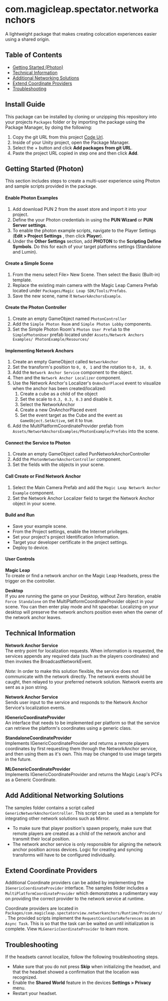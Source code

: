 
# com.magicleap.spectator.networkanchors
A lightweight package that makes creating colocation experiences easier using a shared origin.

## Table of Contents
- [Getting Started (Photon)](#getting-started-photon)
- [Technical Information](#technical-information)
- [Additional Networking Solutions](#add-additional-networking-solutions)
- [Extend Coordinate Providers](#extend-coordinate-providers)
- [Troubleshooting](#troubleshooting)

## Install Guide
This package can be installed by cloning or unzipping this repository into your projects `Packages` folder or by importing the package using the Package Manager, by doing the following:

1. Copy the git URL from this project [Code Url](https://github.com/magicleap/com.magicleap.spectator.networkanchors.git).
2. Inside of your Unity project, open the Package Manager.
3. Select the + button and click **Add packages from git URL**.
4. Paste the project URL copied in step one and then click **Add**.

## Getting Started (Photon)
This section includes steps to create a multi-user experience using Photon and sample scripts provided in the package.

####  Enable Photon Examples
1. Add download PUN 2 from the asset store and import it into your project.
2. Define the your Photon credentials in using the **PUN Wizard** or **PUN Server settings**.
3. To enable the photon example scripts, navigate to the Player Settings  (**Edit > Project Settings** , then click **Player**).
4. Under the **Other Settings** section, add **PHOTON** to the **Scripting Define Symbols**. Do this for each of your target platforms settings (Standalone and Lumin). 

#### Create a Simple Scene
1. From the menu select File> New Scene. Then select the Basic (Built-in) template.
2. Replace the existing main camera with the Magic Leap Camera Prefab located under `Packages/Magic Leap SDK/Tools/Prefabs`.
3. Save the new scene, name it `NetworkAnchorsExample`.

#### Create the Photon Controller
1. Create an empty GameObject named `PhotonController`
2. Add the `Simple Photon Room` and `Simple Photon Lobby` components.
3. Set the Simple Photon Room's `Photon User Prefab` to the `SimplePhotonUser` prefab located under `Assets/Network Anchors Examples/ PhotonExample/Resources/`

#### Implementing Network Anchors
1. Create an empty GameObject called `NetworkAnchor`
2. Set the transform's position to `0, 0, 1` and the rotation to `0, 18, 0`.
3. Add the `Network Anchor Service` component to the object. 
4. Then and the `Network Anchor Localizer` component.
5. Use the Network Anchor's Localizer's `OnAnchorPlaced` event to visualize when the anchor has been created/localized:
    1. Create a cube as a child of the object
    2. Set the scale to `0.3, 0.3, 0.3` and disable it. 
    3. Select the NetworkAnchor
    4. Create a new OnAnchorPlaced event
    5. Set the event target as the Cube and the event as `GameObject.SetActive`, set it to true.
1. Add the MultiPlatformCoordinateProvider prefab from `Assets/NetworkAnchorsExamples/PhotonExample/Prefabs` into the scene.

#### Connect the Service to Photon
1. Create an empty GameObject called PunNetworkAnchorController
2. Add the `PhotonNetworkAnchorController` component.
3. Set the fields with the objects in your scene.

#### Call Create or Find Network Anchor
1. Select the Main Camera Prefab and add the `Magic Leap Network Anchor Example` component.
2. Set the Network Anchor Localizer field to target the Network Anchor object in your scene.

#### Build and Run
- Save your example scene.
- From the Project settings, enable the Internet privileges.
- Set your project's project Identification Information.
- Target your developer certificate in the project settings.
- Deploy to device. 

#### User Controls 
**Magic Leap**  
To create or find a network anchor on the Magic Leap Headsets, press the trigger on the controller.  

**Desktop**  
If you are running the game on your Desktop, without Zero Iteration, enable `Force Standalone` on the MultiPlatformCoordinateProvider object in your scene. You can then enter play mode and hit spacebar. Localizing on your desktop will preserve the network anchors position even when the owner of the network anchor leaves.

## Technical Information

**Network Anchor Service**  
The entry point for localization requests. When information is requested, the services appends any required data (such as the players coordinates) and then invokes the BroadcastNetworkEvent.   

*Note:*
In order to make this solution flexible, the service does not communicate with the network directly. The network events should be caught, then relayed to your preferred network solution. Network events are sent as a json string.

**Network Anchor Service**  
Sends user input to the service and responds to the Network Anchor Service's localization events. 

**IGenericCoordinateProvider**  
An interface that needs to be implemented per platform so that the service can retrieve the platform's coordinates using a generic class.

**StandaloneCoordinateProvider**  
Implements IGenericCoordinateProvider and returns a remote players coordinates by first requesting them through the NetworkAnchor service, and then using them as it's own. This may be changed to use image targets in the future.

**MLGenericCoordinateProvider**  
Implements IGenericCoordinateProvider and returns the Magic Leap's PCFs as a Generic Coordinate.

##  Add Additional Networking Solutions

The samples folder contains a script called `GenericNetworkAnchorController`. This script can be used as a template for integrating other network solutions such as Mirror.
  - To make sure that player position's spawn properly, make sure that remote players are created as a child of the network anchor and transmit their local position. 
  - The network anchor service is only responsible for aligning the network anchor position across devices. Logic for creating and syncing transforms will have to be configured individually.

## Extend Coordinate Providers
Additional Coordinate providers can be added by implementing the `IGenericCoordinateProvider` interface. The samples folder includes a `MultiPlatformCoordinateProvider` which demonstrates a rudimentary way on providing the correct provider to the network service at runtime.

Coordinate providers are located in `Packages/com.magicleap.spectatorview.networkanchors/Runtime/Providers/` . The provided scripts implement the `RequestCoordinateReferences` as an `Async Task`. This is so that the task can be waited on until initialization is complete. View `MLGenericCoordinateProvider` to learn more.

## Troubleshooting
If the headsets cannot localize, follow the following troubleshooting steps.
* Make sure that you do not press **Skip** when initializing the headset, and that the headset showed a confirmation that the location was recognized.
* Enable the **Shared World** feature in the devices **Settings > Privacy** menu.
* Restart your headset.
